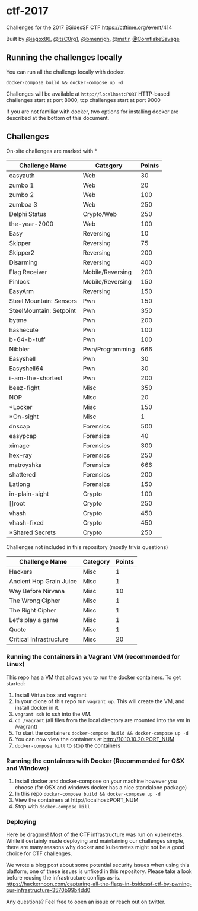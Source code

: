 # ctf-2017
Challenges for the 2017 BSidesSF CTF
https://ctftime.org/event/414

Built by [@iagox86](https://twitter.com/iagox86), [@itsC0rg1](https://twitter.com/itsC0rg1), [@bmenrigh](https://twitter.com/bmenrigh), [@matir](https://twitter.com/matir), [@CornflakeSavage](https://twitter.com/CornflakeSavage)

## Running the challenges locally
You can run all the challengs locally with docker.
```
docker-compose build && docker-compose up -d
```
Challenges will be available at `http://localhost:PORT`
HTTP-based challenges start at port 8000, tcp challenges start at port 9000

If you are not familiar with docker, two options for installing docker are described at the bottom of this document.

## Challenges ##
On-site challenges are marked with *

| Challenge Name | Category | Points |
|----------------|----------|--------|
| easyauth | Web | 30 |
| zumbo 1 | Web | 20 |
| zumbo 2 | Web | 100 |
| zumboa 3 | Web | 250 |
| Delphi Status | Crypto/Web | 250 |
| the-year-2000 | Web | 100 |
| Easy | Reversing | 10 |
| Skipper | Reversing | 75 |
| Skipper2 | Reversing | 200 |
| Disarming | Reversing | 400 |
| Flag Receiver | Mobile/Reversing | 200 |
| Pinlock | Mobile/Reversing | 150 |
| EasyArm | Reversing | 150 |
| Steel Mountain: Sensors | Pwn | 150 |
| SteelMountain: Setpoint | Pwn | 350 |
| bytme | Pwn | 200 |
| hashecute | Pwn | 100 |
| b-64-b-tuff | Pwn | 100 |
| Nibbler | Pwn/Programming | 666 |
| Easyshell | Pwn | 30 |
| Easyshell64 | Pwn | 30 |
| i-am-the-shortest | Pwn | 200 |
| beez-fight | Misc | 350 |
| NOP | Misc | 20 |
| *Locker | Misc | 150 |
| *On-sight | Misc | 1 |
| dnscap | Forensics | 500 |
| easypcap | Forensics | 40 |
| ximage | Forensics | 300 |
| hex-ray | Forensics | 250 |
| matroyshka | Forensics | 666 |
| shattered | Forensics | 200 |
| Latlong | Forensics | 150 |
| in-plain-sight | Crypto | 100 |
| []root | Crypto | 250 |
| vhash | Crypto | 450 |
| vhash-fixed | Crypto | 450 |
| *Shared Secrets | Crypto | 250 |

Challenges not included in this repository (mostly trivia questions)

| Challenge Name | Category | Points | 
|----------------|----------|--------|
| Hackers | Misc | 1 | 
| Ancient Hop Grain Juice | Misc | 1 | 
| Way Before Nirvana | Misc | 10 | 
| The Wrong Cipher | Misc | 1 | 
| The Right Cipher | Misc | 1 | 
| Let's play a game | Misc | 1 | 
| Quote | Misc | 1 | 
| Critical Infrastructure | Misc | 20 | 


### Running the containers in a Vagrant VM (recommended for Linux)
This repo has a VM that allows you to run the docker containers. To get started:

1. Install Virtualbox and vagrant
2. In your clone of this repo run `vagrant up`. This will create the VM, and install docker in it.
3. `vagrant ssh` to ssh into the VM.
4. `cd /vagrant` (all files from the local directory are mounted into the vm in /vagrant)
5. To start the containers `docker-compose build && docker-compose up -d`
6. You can now view the containers at http://10.10.10.20:PORT_NUM
7. `docker-compose kill` to stop the containers

### Running the containers with Docker (Recommended for OSX and Windows)
1. Install docker and docker-compose on your machine however you choose (for OSX and windows docker has a nice standalone package)
2. In this repo `docker-compose build && docker-compose up -d`
3. View the containers at http://localhost:PORT_NUM
4. Stop with `docker-compose kill`

### Deploying
Here be dragons! Most of the CTF infrastructure was run on kubernetes. While it certainly made deploying and maintaining our challenges simple, there are many reasons why
docker and kubernetes might not be a good choice for CTF challenges.

We wrote a blog post about some potential security issues when using this platform, one of these issues is unfixed in this repository. Please take a look before reusing the infrastructure configs as-is.
https://hackernoon.com/capturing-all-the-flags-in-bsidessf-ctf-by-pwning-our-infrastructure-3570b99b4dd0

Any questions? Feel free to open an issue or reach out on twitter.
